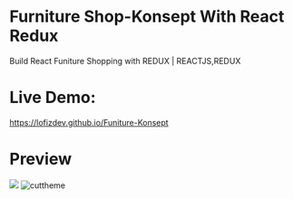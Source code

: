 # Furniture Shop-Konsept With React Redux

Build React Funiture Shopping with REDUX | REACTJS,REDUX
# Live Demo:
https://lofizdev.github.io/Funiture-Konsept

# Preview
![](https://t-f42-zpg.zdn.vn/480/6732673913811646910/0176347419c1ed9fb4d0.jpg) ![cuttheme](https://user-images.githubusercontent.com/86564838/125465287-9d66acf4-29d5-4364-a8c5-82e50267811f.jpg)


